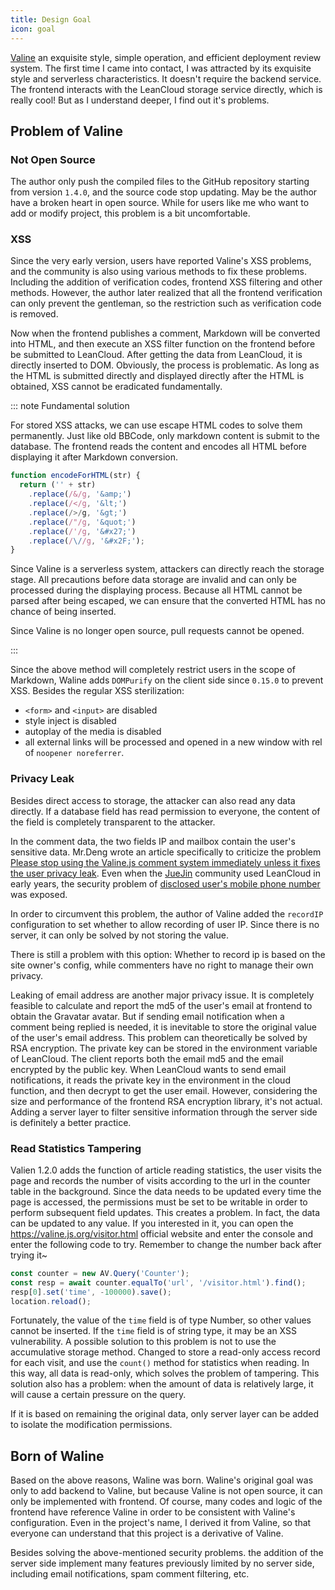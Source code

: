 ```yaml
---
title: Design Goal
icon: goal
---
```


[Valine](https://valine.js.org) an exquisite style, simple operation, and efficient deployment review system. The first time I came into contact, I was attracted by its exquisite style and serverless characteristics. It doesn't require the backend service. The frontend interacts with the LeanCloud storage service directly, which is really cool! But as I understand deeper, I find out it's problems.

## Problem of Valine

### Not Open Source

The author only push the compiled files to the GitHub repository starting from version `1.4.0`, and the source code stop updating. May be the author have a broken heart in open source. While for users like me who want to add or modify project, this problem is a bit uncomfortable.

### XSS

Since the very early version, users have reported Valine's XSS problems, and the community is also using various methods to fix these problems. Including the addition of verification codes, frontend XSS filtering and other methods. However, the author later realized that all the frontend verification can only prevent the gentleman, so the restriction such as verification code is removed.

Now when the frontend publishes a comment, Markdown will be converted into HTML, and then execute an XSS filter function on the frontend before be submitted to LeanCloud. After getting the data from LeanCloud, it is directly inserted to DOM. Obviously, the process is problematic. As long as the HTML is submitted directly and displayed directly after the HTML is obtained, XSS cannot be eradicated fundamentally.

::: note Fundamental solution

For stored XSS attacks, we can use escape HTML codes to solve them permanently. Just like old BBCode, only markdown content is submit to the database. The frontend reads the content and encodes all HTML before displaying it after Markdown conversion.

```js
function encodeForHTML(str) {
  return ('' + str)
    .replace(/&/g, '&amp;')
    .replace(/</g, '&lt;')
    .replace(/>/g, '&gt;')
    .replace(/"/g, '&quot;')
    .replace(/'/g, '&#x27;')
    .replace(/\//g, '&#x2F;');
}
```

Since Valine is a serverless system, attackers can directly reach the storage stage. All precautions before data storage are invalid and can only be processed during the displaying process. Because all HTML cannot be parsed after being escaped, we can ensure that the converted HTML has no chance of being inserted.

Since Valine is no longer open source, pull requests cannot be opened.

:::

Since the above method will completely restrict users in the scope of Markdown, Waline adds `DOMPurify` on the client side since `0.15.0` to prevent XSS. Besides the regular XSS sterilization:

- `<form>` and `<input>` are disabled
- style inject is disabled
- autoplay of the media is disabled
- all external links will be processed and opened in a new window with rel of `noopener noreferrer`.

### Privacy Leak

Besides direct access to storage, the attacker can also read any data directly. If a database field has read permission to everyone, the content of the field is completely transparent to the attacker.

In the comment data, the two fields IP and mailbox contain the user's sensitive data. Mr.Deng wrote an article specifically to criticize the problem [Please stop using the Valine.js comment system immediately unless it fixes the user privacy leak](https://ttys3.net/post/hugo/please-stop-using-valine-js-comment-system-until-it-fixed-the-privacy-leaking-problem/). Even when the [JueJin](https://juejin.cn) community used LeanCloud in early years, the security problem of [disclosed user's mobile phone number](https://m.weibo.cn/detail/4568007327622344?cid=4568044392682999) was exposed.

In order to circumvent this problem, the author of Valine added the `recordIP` configuration to set whether to allow recording of user IP. Since there is no server, it can only be solved by not storing the value.

There is still a problem with this option: Whether to record ip is based on the site owner's config, while commenters have no right to manage their own privacy.

Leaking of email address are another major privacy issue. It is completely feasible to calculate and report the md5 of the user's email at frontend to obtain the Gravatar avatar. But if sending email notification when a comment being replied is needed, it is inevitable to store the original value of the user's email address. This problem can theoretically be solved by RSA encryption. The private key can be stored in the environment variable of LeanCloud. The client reports both the email md5 and the email encrypted by the public key. When LeanCloud wants to send email notifications, it reads the private key in the environment in the cloud function, and then decrypt to get the user email. However, considering the size and performance of the frontend RSA encryption library, it's not actual. Adding a server layer to filter sensitive information through the server side is definitely a better practice.

### Read Statistics Tampering

Valien 1.2.0 adds the function of article reading statistics, the user visits the page and records the number of visits according to the url in the counter table in the background. Since the data needs to be updated every time the page is accessed, the permissions must be set to be writable in order to perform subsequent field updates. This creates a problem. In fact, the data can be updated to any value. If you interested in it, you can open the <https://valine.js.org/visitor.html> official website and enter the console and enter the following code to try. Remember to change the number back after trying it~

```js
const counter = new AV.Query('Counter');
const resp = await counter.equalTo('url', '/visitor.html').find();
resp[0].set('time', -100000).save();
location.reload();
```

Fortunately, the value of the `time` field is of type Number, so other values cannot be inserted. If the `time` field is of string type, it may be an XSS vulnerability. A possible solution to this problem is not to use the accumulative storage method. Changed to store a read-only access record for each visit, and use the `count()` method for statistics when reading. In this way, all data is read-only, which solves the problem of tampering. This solution also has a problem: when the amount of data is relatively large, it will cause a certain pressure on the query.

If it is based on remaining the original data, only server layer can be added to isolate the modification permissions.

## Born of Waline

Based on the above reasons, Waline was born. Waline's original goal was only to add backend to Valine, but because Valine is not open source, it can only be implemented with frontend. Of course, many codes and logic of the frontend have reference Valine in order to be consistent with Valine's configuration. Even in the project's name, I derived it from Valine, so that everyone can understand that this project is a derivative of Valine.

Besides solving the above-mentioned security problems. the addition of the server side implement many features previously limited by no server side, including email notifications, spam comment filtering, etc.

